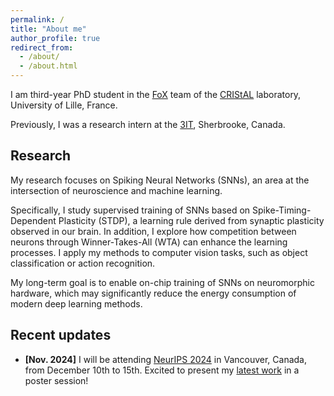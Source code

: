 ```yaml
---
permalink: /
title: "About me"
author_profile: true
redirect_from: 
  - /about/
  - /about.html
---
```


I am third-year PhD student in the [FoX](https://www.cristal.univ-lille.fr/FOX/) team of the [CRIStAL](https://www.cristal.univ-lille.fr/) laboratory, University of Lille, France.

Previously, I was a research intern at the [3IT](https://www.usherbrooke.ca/3it/en/), Sherbrooke, Canada.

## Research

My research focuses on Spiking Neural Networks (SNNs), an area at the intersection of neuroscience and machine learning.

Specifically, I study supervised training of SNNs based on Spike-Timing-Dependent Plasticity (STDP), a learning rule derived from synaptic plasticity observed in our brain. 
In addition, I explore how competition between neurons through Winner-Takes-All (WTA) can enhance the learning processes.
I apply my methods to computer vision tasks, such as object classification or action recognition. 

My long-term goal is to enable on-chip training of SNNs on neuromorphic hardware, which may significantly reduce the energy consumption of modern deep learning methods.

## Recent updates

- **[Nov. 2024]** I will be attending [NeurIPS 2024](https://neurips.cc/) in Vancouver, Canada, from December 10th to 15th. Excited to present my [latest work](https://ggoupy.github.io/publication/2024-ncg) in a poster session!